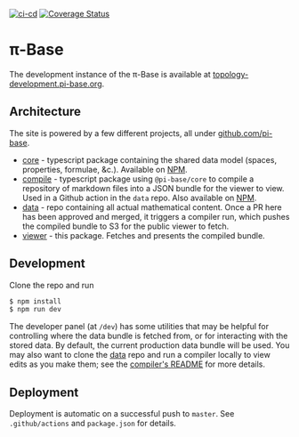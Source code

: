 [![ci-cd](https://github.com/pi-base/viewer/workflows/ci-cd/badge.svg)](https://github.com/pi-base/viewer/actions?query=branch%3Amaster)
[![Coverage Status](https://coveralls.io/repos/github/pi-base/viewer/badge.svg?branch=master)](https://coveralls.io/github/pi-base/viewer?branch=master)

# π-Base

The development instance of the π-Base is available at [topology-development.pi-base.org](https://topology-development.pi-base.org).

## Architecture

The site is powered by a few different projects, all under [github.com/pi-base](https://github.com/pi-base).

- [core](https://github.com/pi-base/core) - typescript package containing the shared data model (spaces, properties, formulae, &c.). Available on [NPM](https://www.npmjs.com/package/@pi-base/core).
- [compile](https://github.com/pi-base/compile) - typescript package using `@pi-base/core` to compile a repository of markdown files into a JSON bundle for the viewer to view. Used in a Github action in the `data` repo. Also available on [NPM](https://www.npmjs.com/package/@pi-base/compile).
- [data](https://github.com/pi-base/data) - repo containing all actual mathematical content. Once a PR here has been approved and merged, it triggers a compiler run, which pushes the compiled bundle to S3 for the public viewer to fetch.
- [viewer](https://github.com/pi-base/viewer) - this package. Fetches and presents the compiled bundle.

## Development

Clone the repo and run

```bash
$ npm install
$ npm run dev
```

The developer panel (at `/dev`) has some utilities that may be helpful for controlling where the data bundle is fetched from, or for interacting with the stored data. By default, the current production data bundle will be used. You may also want to clone the [data](https://github.com/pi-base/data) repo and run a compiler locally to view edits as you make them; see the [compiler's README](https://github.com/pi-base/compile) for more details.

## Deployment

Deployment is automatic on a successful push to `master`. See `.github/actions` and `package.json` for details.
